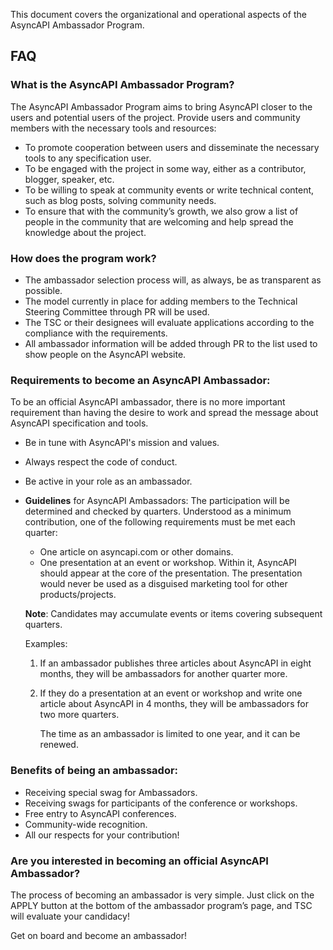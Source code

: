 This document covers the organizational and operational aspects of the AsyncAPI Ambassador Program.

## FAQ

### What is the AsyncAPI Ambassador Program?

The AsyncAPI Ambassador Program aims to bring AsyncAPI closer to the users and potential users of the project. Provide users and community members with the necessary tools and resources:

- To promote cooperation between users and disseminate the necessary tools to any specification user.
- To be engaged with the project in some way, either as a contributor, blogger, speaker, etc.
- To be willing to speak at community events or write technical content, such as blog posts, solving community needs.
- To ensure that with the community’s growth, we also grow a list of people in the community that are welcoming and help spread the knowledge about the project.

### How does the program work?

- The ambassador selection process will, as always, be as transparent as possible.
- The model currently in place for adding members to the Technical Steering Committee through PR will be used.
- The TSC or their designees will evaluate applications according to the compliance with the requirements.
- All ambassador information will be added through PR to the list used to show people on the AsyncAPI website.

### Requirements to become an AsyncAPI Ambassador:

To be an official AsyncAPI ambassador, there is no more important requirement than having the desire to work and spread the message about AsyncAPI specification and tools.

- Be in tune with AsyncAPI's mission and values.
- Always respect the code of conduct.
- Be active in your role as an ambassador.
- **Guidelines** for AsyncAPI Ambassadors: 
    The participation will be determined and checked by quarters. Understood as a minimum contribution, one of the following requirements must be met each quarter: 
    - One article on asyncapi.com or other domains. 
    - One presentation at an event or workshop. Within it, AsyncAPI should appear at the core of the presentation. The presentation would never be used as a disguised marketing tool for other products/projects.
    
    **Note**: Candidates may accumulate events or items covering subsequent quarters.
         
     Examples: 

    1. If an ambassador publishes three articles about AsyncAPI in eight months, they will be ambassadors for another quarter more.
    2. If they do a presentation at an event or workshop and write one article about AsyncAPI in 4 months, they will be ambassadors for two more quarters. 
      
         The time as an ambassador is limited to one year, and it can be renewed. 

### Benefits of being an ambassador:

- Receiving special swag for Ambassadors.
- Receiving swags for participants of the conference or workshops.
- Free entry to AsyncAPI conferences.
- Community-wide recognition.
- All our respects for your contribution!

### Are you interested in becoming an official AsyncAPI Ambassador?

The process of becoming an ambassador is very simple. Just click on the APPLY button at the bottom of the ambassador program’s page, and TSC will evaluate your candidacy!

Get on board and become an ambassador!


